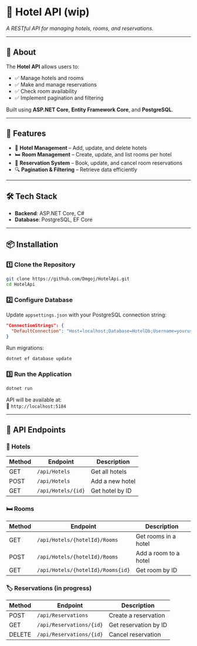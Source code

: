 # 🏨 Hotel API  (wip)
*A RESTful API for managing hotels, rooms, and reservations.*

---

## 📌 About  
The **Hotel API** allows users to:  
- ✅ Manage hotels and rooms  
- ✅ Make and manage reservations  
- ✅ Check room availability  
- ✅ Implement pagination and filtering  

Built using **ASP.NET Core**, **Entity Framework Core**, and **PostgreSQL**.  

---

## 🚀 Features  
- 🏨 **Hotel Management** – Add, update, and delete hotels  
- 🛏️ **Room Management** – Create, update, and list rooms per hotel  
- 📅 **Reservation System** – Book, update, and cancel room reservations  
- 🔍 **Pagination & Filtering** – Retrieve data efficiently  

---

## 🛠 Tech Stack  
- **Backend**: ASP.NET Core, C#  
- **Database**: PostgreSQL, EF Core  

---

## 📦 Installation  

### 1️⃣ Clone the Repository
```sh
git clone https://github.com/Dmgoj/HotelApi.git
cd HotelApi
```

### 2️⃣ Configure Database  
Update `appsettings.json` with your PostgreSQL connection string:
```json
"ConnectionStrings": {
  "DefaultConnection": "Host=localhost;Database=HotelDb;Username=youruser;Password=yourpassword"
}
```
Run migrations:  
```sh
dotnet ef database update
```

### 3️⃣ Run the Application
```sh
dotnet run
```
API will be available at:  
📍 `http://localhost:5184`  

---

## 🏨 API Endpoints  

### 🏢 Hotels
| Method | Endpoint                 | Description         |
|--------|--------------------------|---------------------|
| GET    | `/api/Hotels`            | Get all hotels      |
| POST   | `/api/Hotels`            | Add a new hotel     |
| GET    | `/api/Hotels/{id}`       | Get hotel by ID     |

### 🛏️ Rooms
| Method | Endpoint                            | Description            |
|--------|-------------------------------------|------------------------|
| GET    | `/api/Hotels/{hotelId}/Rooms`       | Get rooms in a hotel   |
| POST   | `/api/Hotels/{hotelId}/Rooms`       | Add a room to a hotel  |
| GET    | `/api/Hotels/{hotelId}/Rooms{id}`   | Get room by ID         |

### 🏷️ Reservations (in progress)
| Method | Endpoint                                  | Description            |
|--------|-------------------------------------------|------------------------|
| POST   | `/api/Reservations`                       | Create a reservation   |
| GET    | `/api/Reservations/{id}`                  | Get reservation by ID  |
| DELETE | `/api/Reservations/{id}`                  | Cancel reservation     |
